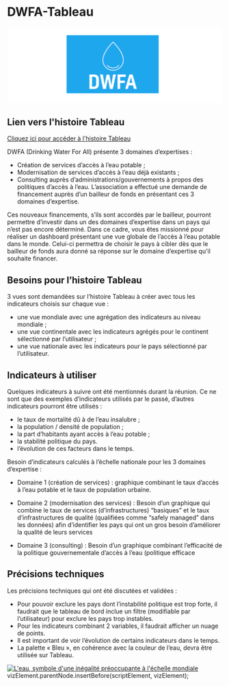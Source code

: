 # DWFA-Tableau

<p align="center">
  <img src="Images/DWFA.png"/>
</p>

## Lien vers l'histoire Tableau

[Cliquez ici pour accéder à l'histoire Tableau](https://public.tableau.com/views/DWFA_16364682880280/Histoire1?:language=fr-FR&:display_count=n&:origin=viz_share_link)

DWFA (Drinking Water For All)  présente 3 domaines d’expertises :
* Création de services d’accès à l’eau potable ;
* Modernisation de services d’accès à l’eau déjà existants ;
* Consulting auprès d’administrations/gouvernements à propos des politiques d’accès à l’eau.
L’association a effectué une demande de financement auprès d’un bailleur de fonds en présentant ces
3 domaines d’expertise.

Ces nouveaux financements, s’ils sont accordés par le bailleur, pourront permettre d’investir dans un
des domaines d’expertise dans un pays qui n’est pas encore déterminé.
Dans ce cadre, vous êtes missionné pour réaliser un dashboard présentant une vue globale de l’accès à
l’eau potable dans le monde. Celui-ci permettra de choisir le pays à cibler dès que le bailleur de fonds
aura donné sa réponse sur le domaine d’expertise qu’il souhaite financer.

## Besoins pour l’histoire Tableau

3 vues sont demandées sur l’histoire Tableau à créer avec tous les
indicateurs choisis sur chaque vue :
* une vue mondiale avec une agrégation des indicateurs au niveau
mondiale ;
* une vue continentale avec les indicateurs agrégés pour le continent
sélectionné par l’utilisateur ;
* une vue nationale avec les indicateurs pour le pays sélectionné par
l’utilisateur.

## Indicateurs à utiliser

Quelques indicateurs à suivre ont été mentionnés durant la réunion. Ce ne
sont que des exemples d’indicateurs utilisés par le passé, d’autres
indicateurs pourront être utilisés :
* le taux de mortalité dû à de l’eau insalubre ;
* la population / densité de population ;
* la part d’habitants ayant accès à l’eau potable ;
* la stabilité politique du pays.
* l’évolution de ces facteurs dans le temps.

Besoin d’indicateurs calculés à l’échelle nationale pour les 3 domaines
d’expertise :
* Domaine 1 (création de services) : graphique combinant le taux
d’accès à l’eau potable et le taux de population urbaine.

* Domaine 2 (modernisation des services) : Besoin d’un graphique
qui combine le taux de services (d’infrastructures) “basiques” et le
taux d’infrastructures de qualité (qualifiées comme “safely managed”
dans les données) afin d’identifier les pays qui ont un gros besoin
d’améliorer la qualité de leurs services
* Domaine 3 (consulting) : Besoin d’un graphique combinant
l’efficacité de la politique gouvernementale d’accès à l’eau (politique
efficace

## Précisions techniques

Les précisions techniques qui ont été discutées et validées :
* Pour pouvoir exclure les pays dont l’instabilité politique est trop
forte, il faudrait que le tableau de bord inclue un filtre (modifiable par
l’utilisateur) pour exclure les pays trop instables.
* Pour les indicateurs combinant 2 variables, il faudrait afficher un
nuage de points.
* Il est important de voir l’évolution de certains indicateurs dans le
temps.
* La palette « Bleu », en cohérence avec la couleur de l’eau, devra être
utilisée sur Tableau.

<div class='tableauPlaceholder' id='viz1636470105573' style='position: relative'><noscript><a href='#'><img alt='L&#39;eau, symbole d&#39;une inégalité préoccupante à l&#39;échelle mondiale  ' src='https:&#47;&#47;public.tableau.com&#47;static&#47;images&#47;DW&#47;DWFA_16364682880280&#47;Histoire1&#47;1_rss.png' style='border: none' /></a></noscript><object class='tableauViz'  style='display:none;'><param name='host_url' value='https%3A%2F%2Fpublic.tableau.com%2F' /> <param name='embed_code_version' value='3' /> <param name='site_root' value='' /><param name='name' value='DWFA_16364682880280&#47;Histoire1' /><param name='tabs' value='no' /><param name='toolbar' value='yes' /><param name='static_image' value='https:&#47;&#47;public.tableau.com&#47;static&#47;images&#47;DW&#47;DWFA_16364682880280&#47;Histoire1&#47;1.png' /> <param name='animate_transition' value='yes' /><param name='display_static_image' value='yes' /><param name='display_spinner' value='yes' /><param name='display_overlay' value='yes' /><param name='display_count' value='yes' /><param name='language' value='fr-FR' /></object></div>                     vizElement.parentNode.insertBefore(scriptElement, vizElement);                </script>
